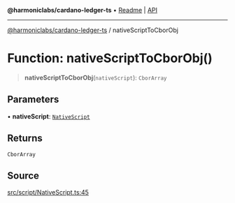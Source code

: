 **@harmoniclabs/cardano-ledger-ts** • [Readme](../Introduction.md) \| [API](../globals.md)

***

[@harmoniclabs/cardano-ledger-ts](../Introduction.md) / nativeScriptToCborObj

# Function: nativeScriptToCborObj()

> **nativeScriptToCborObj**(`nativeScript`): `CborArray`

## Parameters

• **nativeScript**: [`NativeScript`](../type-aliases/NativeScript.md)

## Returns

`CborArray`

## Source

[src/script/NativeScript.ts:45](https://github.com/HarmonicLabs/cardano-ledger-ts/blob/d1659b0/src/script/NativeScript.ts#L45)
